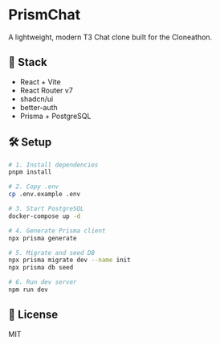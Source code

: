 # PrismChat

A lightweight, modern T3 Chat clone built for the Cloneathon.

## 🚀 Stack

- React + Vite
- React Router v7
- shadcn/ui
- better-auth
- Prisma + PostgreSQL

## 🛠 Setup

```bash
# 1. Install dependencies
pnpm install

# 2. Copy .env
cp .env.example .env

# 3. Start PostgreSQL
docker-compose up -d

# 4. Generate Prisma client
npx prisma generate

# 5. Migrate and seed DB
npx prisma migrate dev --name init
npx prisma db seed

# 6. Run dev server
npm run dev

```
## 📜 License
MIT